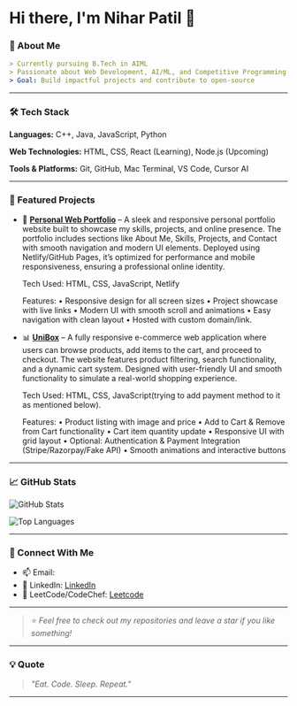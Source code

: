 # Hi there, I'm Nihar Patil 👋

### 🚀 About Me

```yaml
> Currently pursuing B.Tech in AIML
> Passionate about Web Development, AI/ML, and Competitive Programming
> Goal: Build impactful projects and contribute to open-source
```



---

### 🛠️ Tech Stack
**Languages:** C++, Java, JavaScript, Python

**Web Technologies:** HTML, CSS, React (Learning), Node.js (Upcoming)

**Tools & Platforms:** Git, GitHub, Mac Terminal, VS Code, Cursor AI

---

### 📌 Featured Projects
- 🎯 [**Personal Web Portfolio**](https://nihar-dev.netlify.app/) – A sleek and responsive personal portfolio website built to showcase my skills, projects, and online presence. The portfolio includes sections like About Me, Skills, Projects, and Contact with smooth navigation and modern UI elements. Deployed using Netlify/GitHub Pages, it’s optimized for performance and mobile responsiveness, ensuring a professional online identity.

    Tech Used: HTML, CSS, JavaScript, Netlify
  
    Features:
	•	Responsive design for all screen sizes
	•	Project showcase with live links
	•	Modern UI with smooth scroll and animations
	•	Easy navigation with clean layout
	•	Hosted with custom domain/link.
  
  
- 📊 [**UniBox**](https://unibox-store.netlify.app) – A fully responsive e-commerce web application where users can browse products, add items to the cart, and proceed to checkout. The website features product filtering, search functionality, and a dynamic cart system. Designed with user-friendly UI and smooth functionality to simulate a real-world shopping experience.

    Tech Used: HTML, CSS, JavaScript(trying to add payment method to it as mentioned below).
  
    Features:
	•	Product listing with image and price
	•	Add to Cart & Remove from Cart functionality
	•	Cart item quantity update
	•	Responsive UI with grid layout
	•	Optional: Authentication & Payment Integration (Stripe/Razorpay/Fake API)
	•	Smooth animations and interactive buttons
---

### 📈 GitHub Stats
![GitHub Stats](https://github-readme-stats.vercel.app/api?username=nihar-ux18&show_icons=true)

![Top Languages](https://github-readme-stats.vercel.app/api/top-langs/?username=nihar-ux18&layout=compact)


---

### 🤝 Connect With Me
- 📫 Email:  
- 💬 LinkedIn: [LinkedIn](https://www.linkedin.com/in/nihar-patil-658267370/)
- 🧠 LeetCode/CodeChef: [Leetcode](https://leetcode.com/u/nihar_018/)

---

> ⭐ _Feel free to check out my repositories and leave a star if you like something!_

---

### 💡 Quote
> _"Eat. Code. Sleep. Repeat."_

---

<!-- You can customize further by adding badges, trophies, snake contribution graph, etc. -->
